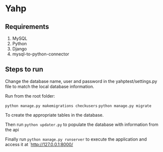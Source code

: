 # Yahp
## Requirements
1. MySQL
2. Python
3. Django
4. mysql-to-python-connector

## Steps to run
Change the database name, user and password in the yahptest/settings.py file to match the local database information. 

Run from the root folder:

`python manage.py makemigrations checkusers`
`python manage.py migrate`

To create the appropriate tables in the database.

Then run `python updater.py` to populate the database with information from the api

Finally run `python manage.py runserver` to execute the application and access it at
`http://127.0.0.1:8000/




